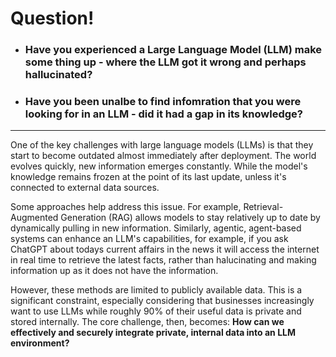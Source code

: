# Question!
    
- ### Have you experienced a Large Language Model (LLM) make some thing up - where the LLM got it wrong and perhaps hallucinated?



- ### Have you been unalbe to find infomration that you were looking for in an LLM - did it had a gap in its knowledge?

---



One of the key challenges with large language models (LLMs) is that they start to become outdated almost immediately after deployment. The world evolves quickly, new information emerges constantly.  While the model's knowledge remains frozen at the point of its last update, unless it's connected to external data sources.

Some approaches help address this issue. For example, Retrieval-Augmented Generation (RAG) allows models to stay relatively up to date by dynamically pulling in new information. Similarly, agentic, agent-based systems can enhance an LLM's capabilities, for example, if you ask ChatGPT about todays current affairs in the news it will access the internet in real time to retrieve the latest facts, rather than halucinating and making information up as it does not have the information.

However, these methods are limited to publicly available data. This is a significant constraint, especially considering that businesses increasingly want to use LLMs while roughly 90% of their useful data is private and stored internally. The core challenge, then, becomes: **How can we effectively and securely integrate private, internal data into an LLM environment?**
